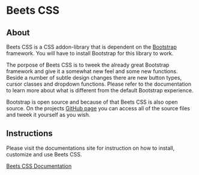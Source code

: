 # Beets CSS

## About
Beets CSS is a CSS addon-library that is dependent on the [Bootstrap](https://getbootstrap.com/) framework. You will have to install Bootstrap for this library to work.

The porpose of Beets CSS is to tweek the already great Bootstrap framework and give it a somewhat new feel and some new functions. Beside a number of subtle design changes there are new button types, cursor classes and dropdown functions. Please refer to the documentation to learn more about what is different from the default Bootstrap experience.

Bootstrap is open source and because of that Beets CSS is also open source. On the projects [GitHub page](https://github.com/jonasbirkelof/beets-css) you can access all of the source files and tweek it yourself as you wish.

## Instructions

Please visit the documentations site for instruction on how to install, customize and use Beets CSS.

[Beets CSS Documentation](https://jonasbirkelof.github.io/beets-css/latest)